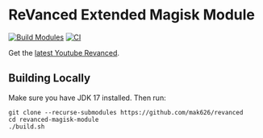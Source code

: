 # ReVanced Extended Magisk Module

[![Build Modules](https://github.com/mak626/revanced/actions/workflows/build.yml/badge.svg)](https://github.com/mak626/revanced/actions/workflows/build.yml)
[![CI](https://github.com/mak626/revanced/actions/workflows/ci.yml/badge.svg?event=schedule)](https://github.com/mak626/revanced/actions/workflows/ci.yml)

Get the [latest Youtube Revanced](https://github.com/mak626/revanced/releases).

## Building Locally

Make sure you have JDK 17 installed. Then run:

```console
git clone --recurse-submodules https://github.com/mak626/revanced
cd revanced-magisk-module
./build.sh
```
